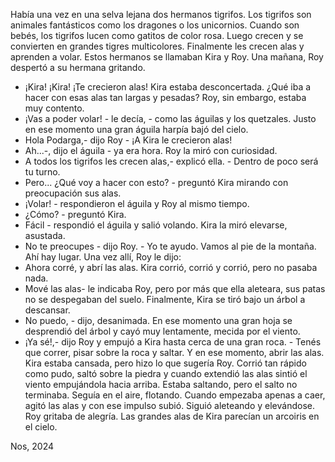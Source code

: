 Había una vez en una selva lejana dos hermanos tigrifos. Los tigrifos son animales fantásticos como los dragones o los unicornios. Cuando son bebés, los tigrifos lucen como gatitos de color rosa. Luego crecen y se convierten en grandes tigres multicolores. Finalmente les crecen alas y aprenden a volar. Estos hermanos se llamaban Kira y Roy. Una mañana, Roy despertó a su hermana gritando.
- ¡Kira! ¡Kira! ¡Te crecieron alas!
Kira estaba desconcertada. ¿Qué iba a hacer con esas alas tan largas y pesadas? Roy, sin embargo, estaba muy contento.
- ¡Vas a poder volar! - le decía, - como las águilas y los quetzales.
Justo en ese momento una gran águila harpía bajó del cielo.
- Hola Podarga,- dijo Roy - ¡A Kira le crecieron alas!
- Ah...-, dijo el águila - ya era hora.
Roy la miró con curiosidad.
- A todos los tigrifos les crecen alas,- explicó ella. - Dentro de poco será tu turno.
- Pero... ¿Qué voy a hacer con esto? - preguntó Kira mirando con preocupación sus alas.
- ¡Volar! - respondieron el águila y Roy al mismo tiempo.
- ¿Cómo? - preguntó Kira.
- Fácil - respondió el águila y salió volando.
Kira la miró elevarse, asustada.
- No te preocupes - dijo Roy. - Yo te ayudo. Vamos al pie de la montaña. Ahí hay lugar.
Una vez allí, Roy le dijo:
- Ahora corré, y abrí las alas.
Kira corrió, corrió y corrió, pero no pasaba nada.
- Mové las alas- le indicaba Roy, pero por más que ella aleteara, sus patas no se despegaban del suelo. Finalmente, Kira se tiró bajo un árbol a descansar.
- No puedo, - dijo, desanimada. En ese momento una gran hoja se desprendió del árbol y cayó muy lentamente, mecida por el viento.
- ¡Ya sé!,- dijo Roy y empujó a Kira hasta cerca de una gran roca. - Tenés que correr, pisar sobre la roca y saltar. Y en ese momento, abrir las alas.
Kira estaba cansada, pero hizo lo que sugería Roy. Corrió tan rápido como pudo, saltó sobre la piedra y cuando extendió las alas sintió el viento empujándola hacia arriba. Estaba saltando, pero el salto no terminaba. Seguía en el aire, flotando. Cuando empezaba apenas a caer, agitó las alas y con ese impulso subió. Siguió aleteando y elevándose. Roy gritaba de alegría. Las grandes alas de Kira parecían un arcoiris en el cielo.

Nos, 2024
